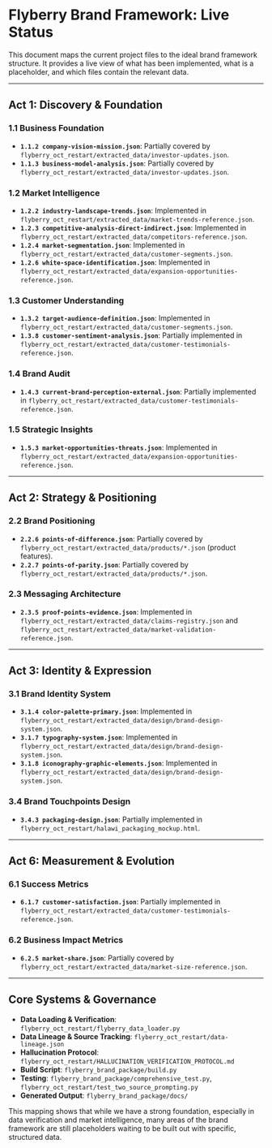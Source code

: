 # Flyberry Brand Framework: Live Status

This document maps the current project files to the ideal brand framework structure. It provides a live view of what has been implemented, what is a placeholder, and which files contain the relevant data.

---
## Act 1: Discovery & Foundation

### 1.1 Business Foundation
- **`1.1.2 company-vision-mission.json`**: Partially covered by `flyberry_oct_restart/extracted_data/investor-updates.json`.
- **`1.1.3 business-model-analysis.json`**: Partially covered by `flyberry_oct_restart/extracted_data/investor-updates.json`.

### 1.2 Market Intelligence
- **`1.2.2 industry-landscape-trends.json`**: Implemented in `flyberry_oct_restart/extracted_data/market-trends-reference.json`.
- **`1.2.3 competitive-analysis-direct-indirect.json`**: Implemented in `flyberry_oct_restart/extracted_data/competitors-reference.json`.
- **`1.2.4 market-segmentation.json`**: Implemented in `flyberry_oct_restart/extracted_data/customer-segments.json`.
- **`1.2.6 white-space-identification.json`**: Implemented in `flyberry_oct_restart/extracted_data/expansion-opportunities-reference.json`.

### 1.3 Customer Understanding
- **`1.3.2 target-audience-definition.json`**: Implemented in `flyberry_oct_restart/extracted_data/customer-segments.json`.
- **`1.3.8 customer-sentiment-analysis.json`**: Partially implemented in `flyberry_oct_restart/extracted_data/customer-testimonials-reference.json`.

### 1.4 Brand Audit
- **`1.4.3 current-brand-perception-external.json`**: Partially implemented in `flyberry_oct_restart/extracted_data/customer-testimonials-reference.json`.

### 1.5 Strategic Insights
- **`1.5.3 market-opportunities-threats.json`**: Implemented in `flyberry_oct_restart/extracted_data/expansion-opportunities-reference.json`.

---
## Act 2: Strategy & Positioning

### 2.2 Brand Positioning
- **`2.2.6 points-of-difference.json`**: Partially covered by `flyberry_oct_restart/extracted_data/products/*.json` (product features).
- **`2.2.7 points-of-parity.json`**: Partially covered by `flyberry_oct_restart/extracted_data/products/*.json`.

### 2.3 Messaging Architecture
- **`2.3.5 proof-points-evidence.json`**: Implemented in `flyberry_oct_restart/extracted_data/claims-registry.json` and `flyberry_oct_restart/extracted_data/market-validation-reference.json`.

---
## Act 3: Identity & Expression

### 3.1 Brand Identity System
- **`3.1.4 color-palette-primary.json`**: Implemented in `flyberry_oct_restart/extracted_data/design/brand-design-system.json`.
- **`3.1.7 typography-system.json`**: Implemented in `flyberry_oct_restart/extracted_data/design/brand-design-system.json`.
- **`3.1.8 iconography-graphic-elements.json`**: Implemented in `flyberry_oct_restart/extracted_data/design/brand-design-system.json`.

### 3.4 Brand Touchpoints Design
- **`3.4.3 packaging-design.json`**: Partially implemented in `flyberry_oct_restart/halawi_packaging_mockup.html`.

---
## Act 6: Measurement & Evolution

### 6.1 Success Metrics
- **`6.1.7 customer-satisfaction.json`**: Partially implemented in `flyberry_oct_restart/extracted_data/customer-testimonials-reference.json`.

### 6.2 Business Impact Metrics
- **`6.2.5 market-share.json`**: Partially covered by `flyberry_oct_restart/extracted_data/market-size-reference.json`.

---
## Core Systems & Governance

- **Data Loading & Verification**: `flyberry_oct_restart/flyberry_data_loader.py`
- **Data Lineage & Source Tracking**: `flyberry_oct_restart/data-lineage.json`
- **Hallucination Protocol**: `flyberry_oct_restart/HALLUCINATION_VERIFICATION_PROTOCOL.md`
- **Build Script**: `flyberry_brand_package/build.py`
- **Testing**: `flyberry_brand_package/comprehensive_test.py`, `flyberry_oct_restart/test_two_source_prompting.py`
- **Generated Output**: `flyberry_brand_package/docs/`

This mapping shows that while we have a strong foundation, especially in data verification and market intelligence, many areas of the brand framework are still placeholders waiting to be built out with specific, structured data.
